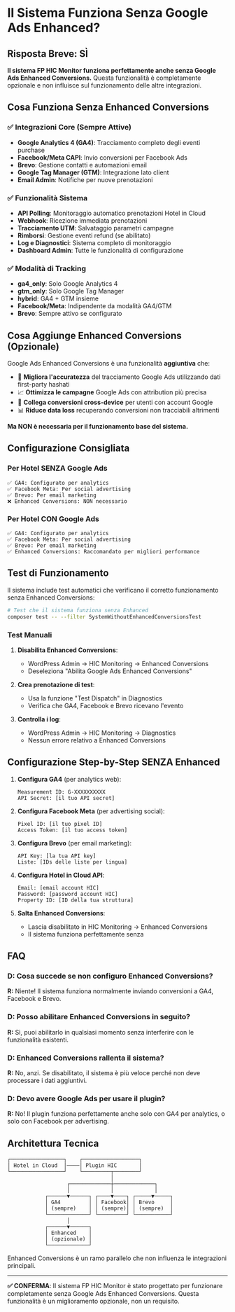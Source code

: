 # Il Sistema Funziona Senza Google Ads Enhanced?

## Risposta Breve: SÌ

**Il sistema FP HIC Monitor funziona perfettamente anche senza Google Ads Enhanced Conversions.** Questa funzionalità è completamente opzionale e non influisce sul funzionamento delle altre integrazioni.

## Cosa Funziona Senza Enhanced Conversions

### ✅ Integrazioni Core (Sempre Attive)
- **Google Analytics 4 (GA4)**: Tracciamento completo degli eventi purchase
- **Facebook/Meta CAPI**: Invio conversioni per Facebook Ads
- **Brevo**: Gestione contatti e automazioni email
- **Google Tag Manager (GTM)**: Integrazione lato client
- **Email Admin**: Notifiche per nuove prenotazioni

### ✅ Funzionalità Sistema
- **API Polling**: Monitoraggio automatico prenotazioni Hotel in Cloud
- **Webhook**: Ricezione immediata prenotazioni 
- **Tracciamento UTM**: Salvataggio parametri campagne
- **Rimborsi**: Gestione eventi refund (se abilitato)
- **Log e Diagnostici**: Sistema completo di monitoraggio
- **Dashboard Admin**: Tutte le funzionalità di configurazione

### ✅ Modalità di Tracking
- **ga4_only**: Solo Google Analytics 4
- **gtm_only**: Solo Google Tag Manager  
- **hybrid**: GA4 + GTM insieme
- **Facebook/Meta**: Indipendente da modalità GA4/GTM
- **Brevo**: Sempre attivo se configurato

## Cosa Aggiunge Enhanced Conversions (Opzionale)

Google Ads Enhanced Conversions è una funzionalità **aggiuntiva** che:

- 🎯 **Migliora l'accuratezza** del tracciamento Google Ads utilizzando dati first-party hashati
- 📈 **Ottimizza le campagne** Google Ads con attribution più precisa
- 🔗 **Collega conversioni cross-device** per utenti con account Google
- 📊 **Riduce data loss** recuperando conversioni non tracciabili altrimenti

**Ma NON è necessaria per il funzionamento base del sistema.**

## Configurazione Consigliata

### Per Hotel SENZA Google Ads
```
✅ GA4: Configurato per analytics
✅ Facebook Meta: Per social advertising
✅ Brevo: Per email marketing
❌ Enhanced Conversions: NON necessario
```

### Per Hotel CON Google Ads
```
✅ GA4: Configurato per analytics
✅ Facebook Meta: Per social advertising  
✅ Brevo: Per email marketing
✅ Enhanced Conversions: Raccomandato per migliori performance
```

## Test di Funzionamento

Il sistema include test automatici che verificano il corretto funzionamento senza Enhanced Conversions:

```bash
# Test che il sistema funziona senza Enhanced
composer test -- --filter SystemWithoutEnhancedConversionsTest
```

### Test Manuali

1. **Disabilita Enhanced Conversions**:
   - WordPress Admin → HIC Monitoring → Enhanced Conversions
   - Deseleziona "Abilita Google Ads Enhanced Conversions"

2. **Crea prenotazione di test**:
   - Usa la funzione "Test Dispatch" in Diagnostics
   - Verifica che GA4, Facebook e Brevo ricevano l'evento

3. **Controlla i log**:
   - WordPress Admin → HIC Monitoring → Diagnostics
   - Nessun errore relativo a Enhanced Conversions

## Configurazione Step-by-Step SENZA Enhanced

1. **Configura GA4** (per analytics web):
   ```
   Measurement ID: G-XXXXXXXXXX
   API Secret: [il tuo API secret]
   ```

2. **Configura Facebook Meta** (per advertising social):
   ```
   Pixel ID: [il tuo pixel ID]
   Access Token: [il tuo access token]
   ```

3. **Configura Brevo** (per email marketing):
   ```
   API Key: [la tua API key]
   Liste: [IDs delle liste per lingua]
   ```

4. **Configura Hotel in Cloud API**:
   ```
   Email: [email account HIC]
   Password: [password account HIC]
   Property ID: [ID della tua struttura]
   ```

5. **Salta Enhanced Conversions**:
   - Lascia disabilitato in HIC Monitoring → Enhanced Conversions
   - Il sistema funziona perfettamente senza

## FAQ

### D: Cosa succede se non configuro Enhanced Conversions?
**R:** Niente! Il sistema funziona normalmente inviando conversioni a GA4, Facebook e Brevo.

### D: Posso abilitare Enhanced Conversions in seguito?
**R:** Sì, puoi abilitarlo in qualsiasi momento senza interferire con le funzionalità esistenti.

### D: Enhanced Conversions rallenta il sistema?
**R:** No, anzi. Se disabilitato, il sistema è più veloce perché non deve processare i dati aggiuntivi.

### D: Devo avere Google Ads per usare il plugin?
**R:** No! Il plugin funziona perfettamente anche solo con GA4 per analytics, o solo con Facebook per advertising.

## Architettura Tecnica

```
┌─────────────────┐    ┌──────────────────┐
│ Hotel in Cloud  │────│ Plugin HIC       │
└─────────────────┘    └─────────┬────────┘
                                 │
                   ┌─────────────┼─────────────┐
                   │             │             │
            ┌──────▼──────┐ ┌────▼────┐ ┌─────▼─────┐
            │ GA4         │ │ Facebook│ │ Brevo     │
            │ (sempre)    │ │ (sempre)│ │ (sempre)  │
            └─────────────┘ └─────────┘ └───────────┘
                   │
            ┌──────▼──────┐
            │ Enhanced    │
            │ (opzionale) │
            └─────────────┘
```

Enhanced Conversions è un ramo parallelo che non influenza le integrazioni principali.

---

**✅ CONFERMA**: Il sistema FP HIC Monitor è stato progettato per funzionare completamente senza Google Ads Enhanced Conversions. Questa funzionalità è un miglioramento opzionale, non un requisito.